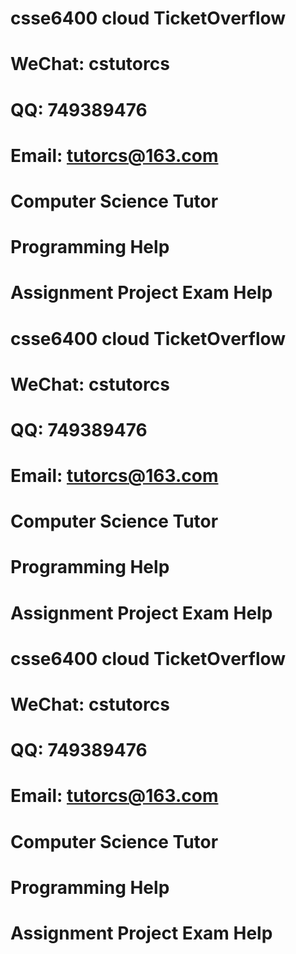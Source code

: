 # csse6400 cloud TicketOverflow
# WeChat: cstutorcs

# QQ: 749389476

# Email: tutorcs@163.com

# Computer Science Tutor

# Programming Help

# Assignment Project Exam Help
# csse6400 cloud TicketOverflow
# WeChat: cstutorcs

# QQ: 749389476

# Email: tutorcs@163.com

# Computer Science Tutor

# Programming Help

# Assignment Project Exam Help
# csse6400 cloud TicketOverflow
# WeChat: cstutorcs

# QQ: 749389476

# Email: tutorcs@163.com

# Computer Science Tutor

# Programming Help

# Assignment Project Exam Help
